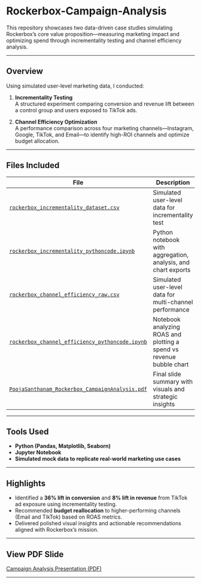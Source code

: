 # Rockerbox-Campaign-Analysis

This repository showcases two data-driven case studies simulating Rockerbox’s core value proposition—measuring marketing impact and optimizing spend through incrementality testing and channel efficiency analysis.

---

## Overview

Using simulated user-level marketing data, I conducted:

1. **Incrementality Testing**  
   A structured experiment comparing conversion and revenue lift between a control group and users exposed to TikTok ads.

2. **Channel Efficiency Optimization**  
   A performance comparison across four marketing channels—Instagram, Google, TikTok, and Email—to identify high-ROI channels and optimize budget allocation.

---

## Files Included

| File | Description |
|------|-------------|
| [`rockerbox_incrementality_dataset.csv`](./rockerbox_incrementality_dataset.csv) | Simulated user-level data for incrementality test |
| [`rockerbox_incrementality_pythoncode.ipynb`](./rockerbox_incrementality_pythoncode.ipynb) | Python notebook with aggregation, analysis, and chart exports |
| [`rockerbox_channel_efficiency_raw.csv`](./rockerbox_channel_efficiency_raw.csv) | Simulated user-level data for multi-channel performance |
| [`rockerbox_channel_efficiency_pythoncode.ipynb`](./rockerbox_channel_efficiency_pythoncode.ipynb) | Notebook analyzing ROAS and plotting a spend vs revenue bubble chart |
| [`PoojaSanthanam_Rockerbox_CampaignAnalysis.pdf`](./PoojaSanthanam_Rockerbox_CampaignAnalysis.pdf) | Final slide summary with visuals and strategic insights |


---

## Tools Used

- **Python (Pandas, Matplotlib, Seaborn)**
- **Jupyter Notebook**
- **Simulated mock data to replicate real-world marketing use cases**

---

## Highlights

- Identified a **36% lift in conversion** and **8% lift in revenue** from TikTok ad exposure using incrementality testing.
- Recommended **budget reallocation** to higher-performing channels (Email and TikTok) based on ROAS metrics.
- Delivered polished visual insights and actionable recommendations aligned with Rockerbox’s mission.

---

## View PDF Slide

[Campaign Analysis Presentation (PDF)](./PoojaSanthanam_Rockerbox_CampaignAnalysis.pdf)

---

